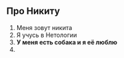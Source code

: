 ## Про Никиту
1. Меня зовут никита
2. Я учусь в Нетологии
3. **У меня есть собака и я её люблю**
4. 